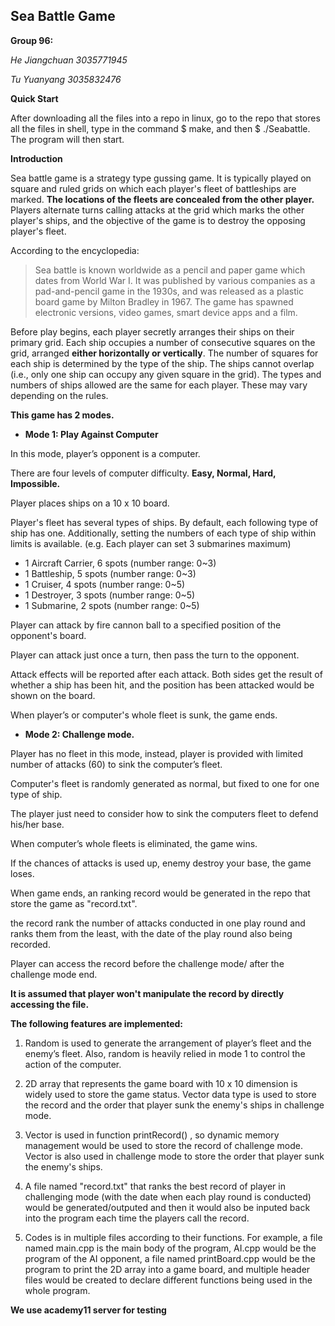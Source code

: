 ## Sea Battle Game

**Group 96:**

_He Jiangchuan 3035771945_

_Tu Yuanyang 3035832476_

**Quick Start**

After downloading all the files into a repo in linux, go to the repo that stores all the files in shell, type in the command $ make, and then $ ./Seabattle.
The program will then start.


**Introduction**

Sea battle game is a strategy type gussing game. It is typically played on square and ruled grids on which each player's fleet of battleships are marked. **The locations of the fleets are concealed from the other player.** Players alternate turns calling attacks at the grid which marks the other player's ships, and the objective of the game is to destroy the opposing player's fleet.

According to the encyclopedia:
>Sea battle is known worldwide as a pencil and paper game which dates from World War I. It was published by various companies as a pad-and-pencil game in the 1930s, and was released as a plastic board game by Milton Bradley in 1967. The game has spawned electronic versions, video games, smart device apps and a film.

Before play begins, each player secretly arranges their ships on their primary grid. Each ship occupies a number of consecutive squares on the grid, arranged **either horizontally or vertically**. The number of squares for each ship is determined by the type of the ship. The ships cannot overlap (i.e., only one ship can occupy any given square in the grid). The types and numbers of ships allowed are the same for each player. These may vary depending on the rules.


**This game has 2 modes.**


- **Mode 1:  Play Against Computer**

In this mode, player’s opponent is a computer.

There are four levels of computer difficulty. **Easy, Normal, Hard, Impossible.**

Player places ships on a 10 x 10 board.

Player's fleet has several types of ships. By default, each following type of ship has one. Additionally, setting the numbers of each type of ship within limits is available. (e.g. Each player can set 3 submarines maximum)

- 1 Aircraft Carrier, 6 spots  (number range: 0~3)
- 1 Battleship, 5 spots        (number range: 0~3)
- 1 Cruiser, 4 spots           (number range: 0~5)
- 1 Destroyer, 3 spots         (number range: 0~5)
- 1 Submarine, 2 spots         (number range: 0~5)

Player can attack by fire cannon ball to a specified position of the opponent's board. 

Player can attack just once a turn, then pass the turn to the opponent.

Attack effects will be reported after each attack. Both sides get the result of whether a ship has been hit, and the position has been attacked would be shown on the board.

When player’s or computer's whole fleet is sunk, the game ends.


- **Mode 2: Challenge mode.**

Player has no fleet in this mode, instead, player is provided with limited number of attacks (60) to sink the computer’s fleet. 

Computer's fleet is randomly generated as normal, but fixed to one for one type of ship.

The player just need to consider how to sink the computers fleet to defend his/her base.

When computer’s whole fleets is eliminated, the game wins.

If the chances of attacks is used up, enemy destroy your base, the game loses.

When game ends, an ranking record would be generated in the repo that store the game as "record.txt".

the record rank the number of attacks conducted in one play round and ranks them from the least, with the date of the play round also being recorded.

Player can access the record before the challenge mode/ after the challenge mode end.

**It is assumed that player won't manipulate the record by directly accessing the file.**


**The following features are implemented:**

1. Random is used to generate the arrangement of player’s fleet and the enemy’s fleet. Also, random is heavily relied in mode 1 to control the action of the computer.

2. 2D array that represents the game board with 10 x 10 dimension is widely used to store the game status. Vector data type is used to store the record and the order that player sunk the enemy's ships in challenge mode.

3. Vector is used in function printRecord() , so dynamic memory management would be used to store the record of challenge mode. Vector is also used in challenge mode to store the order that player sunk the enemy's ships.

4. A file named "record.txt" that ranks the best record of player in challenging mode (with the date when each play round is conducted) would be generated/outputed and then it would also be inputed back into the program each time the players call the record.

6. Codes is in multiple files according to their functions. For example, a file named main.cpp is the main body of the program, AI.cpp would be the program of the AI opponent, a file named printBoard.cpp would be the program to print the 2D array into a game board, and multiple header files would be created to declare different functions being used in the whole program.


**We use academy11 server for testing**
